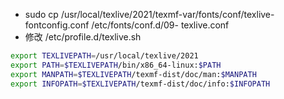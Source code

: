 *	sudo cp /usr/local/texlive/2021/texmf-var/fonts/conf/texlive-fontconfig.conf /etc/fonts/conf.d/09-
texlive.conf
*	修改 /etc/profile.d/texlive.sh
```bash
export TEXLIVEPATH=/usr/local/texlive/2021
export PATH=$TEXLIVEPATH/bin/x86_64-linux:$PATH
export MANPATH=$TEXLIVEPATH/texmf-dist/doc/man:$MANPATH
export INFOPATH=$TEXLIVEPATH/texmf-dist/doc/info:$INFOPATH
```
